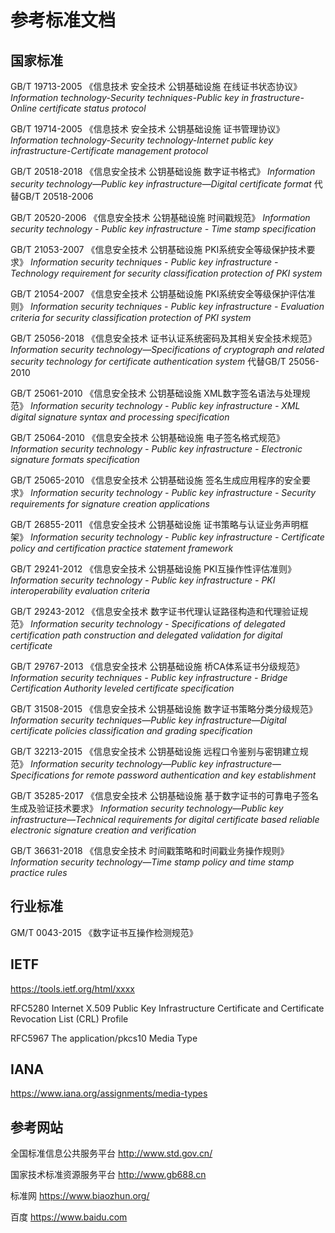# 参考标准文档

## 国家标准

GB/T 19713-2005 《信息技术 安全技术 公钥基础设施 在线证书状态协议》
 *Information technology-Security techniques-Public key in frastructure-Online certificate status protocol*

GB/T 19714-2005 《信息技术 安全技术 公钥基础设施 证书管理协议》
 *Information technology-Security technology-Internet public key infrastructure-Certificate management protocol*

GB/T 20518-2018 《信息安全技术 公钥基础设施 数字证书格式》
 *Information security technology—Public key infrastructure—Digital certificate format*
 代替GB/T 20518-2006

GB/T 20520-2006 《信息安全技术 公钥基础设施 时间戳规范》
 *Information security technology - Public key infrastructure - Time stamp specification*

GB/T 21053-2007 《信息安全技术 公钥基础设施 PKI系统安全等级保护技术要求》
 *Information security techniques - Public key infrastructure - Technology requirement for security classification protection of PKI system*

GB/T 21054-2007 《信息安全技术 公钥基础设施 PKI系统安全等级保护评估准则》
 *Information security techniques - Public key infrastructure - Evaluation criteria for security classification protection of PKI system*

GB/T 25056-2018 《信息安全技术 证书认证系统密码及其相关安全技术规范》
 *Information security technology—Specifications of cryptograph and related security technology for certificate authentication system*
 代替GB/T 25056-2010

GB/T 25061-2010 《信息安全技术 公钥基础设施 XML数字签名语法与处理规范》
 *Information security technology - Public key infrastructure - XML digital signature syntax and processing specification*

GB/T 25064-2010 《信息安全技术 公钥基础设施 电子签名格式规范》
 *Information security technology - Public key infrastructure - Electronic signature formats specification*

GB/T 25065-2010 《信息安全技术 公钥基础设施 签名生成应用程序的安全要求》
 *Information security technology - Public key infrastructure - Security requirements for signature creation applications*

GB/T 26855-2011 《信息安全技术 公钥基础设施 证书策略与认证业务声明框架》
 *Information security technology - Public key infrastructure - Certificate policy and certification practice statement framework*

GB/T 29241-2012 《信息安全技术 公钥基础设施 PKI互操作性评估准则》
 *Information security technology - Public key infrastructure - PKI interoperability evaluation criteria*

GB/T 29243-2012 《信息安全技术 数字证书代理认证路径构造和代理验证规范》
 *Information security technology - Specifications of delegated certification path construction and delegated validation for digital certificate*

GB/T 29767-2013 《信息安全技术 公钥基础设施 桥CA体系证书分级规范》
 *Information security techniques - Public key infrastructure - Bridge Certification Authority leveled certificate specification*

GB/T 31508-2015 《信息安全技术 公钥基础设施 数字证书策略分类分级规范》
 *Information security techniques—Public key infrastructure—Digital certificate policies classification and grading specification*

GB/T 32213-2015 《信息安全技术 公钥基础设施 远程口令鉴别与密钥建立规范》
 *Information security technology—Public key infrastructure—Specifications for remote password authentication and key establishment*

GB/T 35285-2017 《信息安全技术 公钥基础设施 基于数字证书的可靠电子签名生成及验证技术要求》
 *Information security technology—Public key infrastructure—Technical requirements for digital certificate based reliable electronic signature creation and verification*

GB/T 36631-2018 《信息安全技术 时间戳策略和时间戳业务操作规则》
 *Information security technology—Time stamp policy and time stamp practice rules*

## 行业标准

GM/T 0043-2015 《数字证书互操作检测规范》

## IETF

https://tools.ietf.org/html/xxxx

RFC5280 Internet X.509 Public Key Infrastructure Certificate and Certificate Revocation List (CRL) Profile

RFC5967 The application/pkcs10 Media Type

## IANA

https://www.iana.org/assignments/media-types

## 参考网站

全国标准信息公共服务平台 http://www.std.gov.cn/

国家技术标准资源服务平台 http://www.gb688.cn

标准网 https://www.biaozhun.org/

百度 https://www.baidu.com
